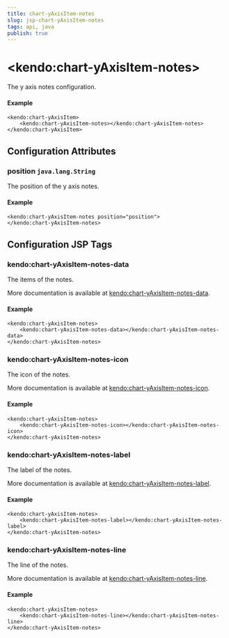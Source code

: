 ```yaml
---
title: chart-yAxisItem-notes
slug: jsp-chart-yAxisItem-notes
tags: api, java
publish: true
---
```


# \<kendo:chart-yAxisItem-notes\>

The y axis notes configuration.

#### Example
    <kendo:chart-yAxisItem>
        <kendo:chart-yAxisItem-notes></kendo:chart-yAxisItem-notes>
    </kendo:chart-yAxisItem>

## Configuration Attributes

### position `java.lang.String`

The position of the y axis notes.

#### Example
    <kendo:chart-yAxisItem-notes position="position">
    </kendo:chart-yAxisItem-notes>


##  Configuration JSP Tags

### kendo:chart-yAxisItem-notes-data

The items of the notes.

More documentation is available at [kendo:chart-yAxisItem-notes-data](chart/yaxisitem-notes-data).

#### Example

    <kendo:chart-yAxisItem-notes>
        <kendo:chart-yAxisItem-notes-data></kendo:chart-yAxisItem-notes-data>
    </kendo:chart-yAxisItem-notes>

### kendo:chart-yAxisItem-notes-icon

The icon of the notes.

More documentation is available at [kendo:chart-yAxisItem-notes-icon](chart/yaxisitem-notes-icon).

#### Example

    <kendo:chart-yAxisItem-notes>
        <kendo:chart-yAxisItem-notes-icon></kendo:chart-yAxisItem-notes-icon>
    </kendo:chart-yAxisItem-notes>

### kendo:chart-yAxisItem-notes-label

The label of the notes.

More documentation is available at [kendo:chart-yAxisItem-notes-label](chart/yaxisitem-notes-label).

#### Example

    <kendo:chart-yAxisItem-notes>
        <kendo:chart-yAxisItem-notes-label></kendo:chart-yAxisItem-notes-label>
    </kendo:chart-yAxisItem-notes>

### kendo:chart-yAxisItem-notes-line

The line of the notes.

More documentation is available at [kendo:chart-yAxisItem-notes-line](chart/yaxisitem-notes-line).

#### Example

    <kendo:chart-yAxisItem-notes>
        <kendo:chart-yAxisItem-notes-line></kendo:chart-yAxisItem-notes-line>
    </kendo:chart-yAxisItem-notes>

 

